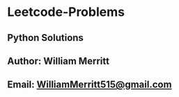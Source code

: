 # Leetcode-Problems 
## Python Solutions

## Author: William Merritt

## Email: WilliamMerritt515@gmail.com


